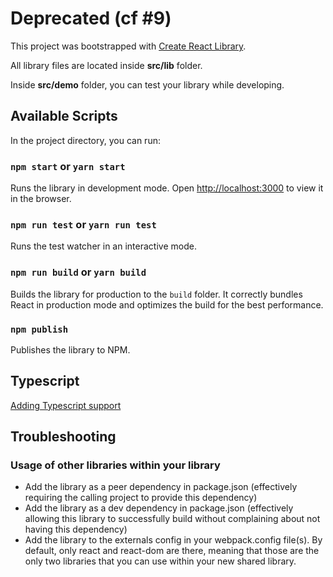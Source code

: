 # Deprecated (cf #9)

This project was bootstrapped with [Create React Library](https://github.com/dimimikadze/create-react-library).

All library files are located inside **src/lib** folder.

Inside **src/demo** folder, you can test your library while developing.

## Available Scripts

In the project directory, you can run:

### `npm start` or `yarn start`

Runs the library in development mode. Open [http://localhost:3000](http://localhost:3000) to view it in the browser.

### `npm run test` or `yarn run test`

Runs the test watcher in an interactive mode.

### `npm run build` or `yarn build`

Builds the library for production to the `build` folder.
It correctly bundles React in production mode and optimizes the build for the best performance.

### `npm publish`

Publishes the library to NPM.

## Typescript

[Adding Typescript support](https://gist.github.com/DimiMikadze/f25e1c5c70fa003953afd40fa9042517)

## Troubleshooting

### Usage of other libraries within your library

- Add the library as a peer dependency in package.json (effectively requiring the calling project to provide this dependency)
- Add the library as a dev dependency in package.json (effectively allowing this library to successfully build without complaining about not having this dependency)
- Add the library to the externals config in your webpack.config file(s). By default, only react and react-dom are there, meaning that those are the only two libraries that you can use within your new shared library.

